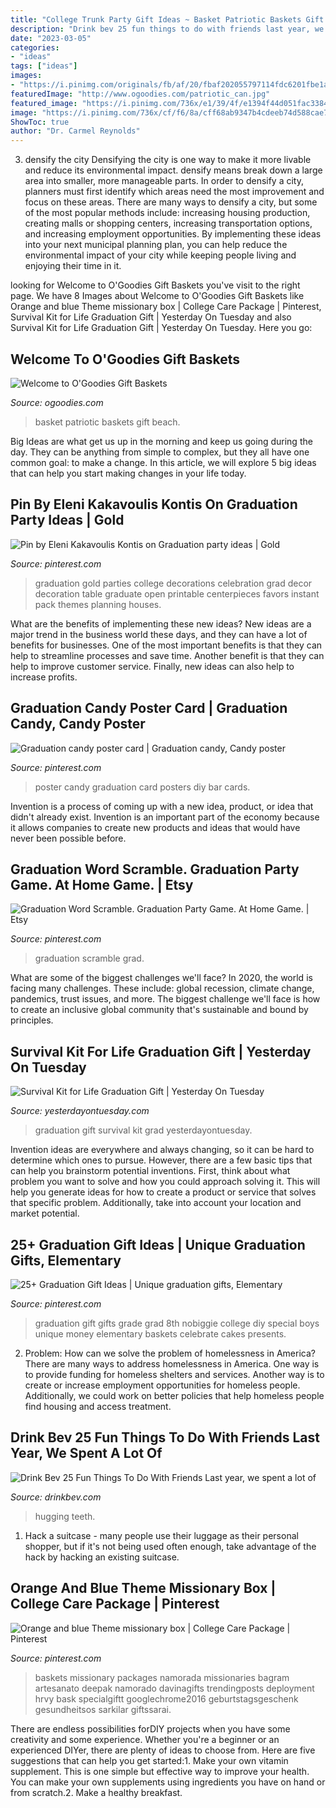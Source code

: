 ```yaml
---
title: "College Trunk Party Gift Ideas ~ Basket Patriotic Baskets Gift Beach"
description: "Drink bev 25 fun things to do with friends last year, we spent a lot of"
date: "2023-03-05"
categories:
- "ideas"
tags: ["ideas"]
images:
- "https://i.pinimg.com/originals/fb/af/20/fbaf202055797114fdc6201fbe1a39e3.jpg"
featuredImage: "http://www.ogoodies.com/patriotic_can.jpg"
featured_image: "https://i.pinimg.com/736x/e1/39/4f/e1394f44d051fac338404db312800127.jpg"
image: "https://i.pinimg.com/736x/cf/f6/8a/cff68ab9347b4cdeeb74d588cae7f6ab.jpg"
ShowToc: true
author: "Dr. Carmel Reynolds"
---
```



3) densify the city
Densifying the city is one way to make it more livable and reduce its environmental impact. densify means break down a large area into smaller, more manageable parts. In order to densify a city, planners must first identify which areas need the most improvement and focus on these areas. There are many ways to densify a city, but some of the most popular methods include: increasing housing production, creating malls or shopping centers, increasing transportation options, and increasing employment opportunities. By implementing these ideas into your next municipal planning plan, you can help reduce the environmental impact of your city while keeping people living and enjoying their time in it.

	

		
looking for Welcome to O&#039;Goodies Gift Baskets you've visit to the right page. We have 8 Images about Welcome to O&#039;Goodies Gift Baskets like Orange and blue Theme missionary box | College Care Package | Pinterest, Survival Kit for Life Graduation Gift | Yesterday On Tuesday and also Survival Kit for Life Graduation Gift | Yesterday On Tuesday. Here you go:
		
    
## Welcome To O&#039;Goodies Gift Baskets

<img loading=lazy src="http://www.ogoodies.com/patriotic_can.jpg" onerror="this.onerror=null;this.src='https://tse4.mm.bing.net/th?id=OIP.OdSYMqK86Y77hLun8KlayQHaJ4&amp;pid=15.1';" alt="Welcome to O&#039;Goodies Gift Baskets">

_Source: ogoodies.com_

>basket patriotic baskets gift beach. 

	

Big Ideas are what get us up in the morning and keep us going during the day. They can be anything from simple to complex, but they all have one common goal: to make a change. In this article, we will explore 5 big ideas that can help you start making changes in your life today.

    
## Pin By Eleni Kakavoulis Kontis On Graduation Party Ideas | Gold

<img loading=lazy src="https://i.pinimg.com/originals/c4/11/2f/c4112f4d1cc9f79c3274ecb69b194764.jpg" onerror="this.onerror=null;this.src='https://tse3.mm.bing.net/th?id=OIP.mIE7ncQtzjTCvo7zAMCHZgHaJ4&amp;pid=15.1';" alt="Pin by Eleni Kakavoulis Kontis on Graduation party ideas | Gold">

_Source: pinterest.com_

>graduation gold parties college decorations celebration grad decor decoration table graduate open printable centerpieces favors instant pack themes planning houses. 

	

What are the benefits of implementing these new ideas?
New ideas are a major trend in the business world these days, and they can have a lot of benefits for businesses. One of the most important benefits is that they can help to streamline processes and save time. Another benefit is that they can help to improve customer service. Finally, new ideas can also help to increase profits.

    
## Graduation Candy Poster Card | Graduation Candy, Candy Poster

<img loading=lazy src="https://i.pinimg.com/736x/e1/39/4f/e1394f44d051fac338404db312800127.jpg" onerror="this.onerror=null;this.src='https://tse4.mm.bing.net/th?id=OIP.6VAsl_D-bU7GdyQ-ZlmWqgHaJ3&amp;pid=15.1';" alt="Graduation candy poster card | Graduation candy, Candy poster">

_Source: pinterest.com_

>poster candy graduation card posters diy bar cards. 

	

Invention is a process of coming up with a new idea, product, or idea that didn't already exist. Invention is an important part of the economy because it allows companies to create new products and ideas that would have never been possible before.

    
## Graduation Word Scramble. Graduation Party Game. At Home Game. | Etsy

<img loading=lazy src="https://i.pinimg.com/736x/cf/f6/8a/cff68ab9347b4cdeeb74d588cae7f6ab.jpg" onerror="this.onerror=null;this.src='https://tse4.mm.bing.net/th?id=OIP.2NW9PlmRuemGH513uQvClAHaJQ&amp;pid=15.1';" alt="Graduation Word Scramble. Graduation Party Game. At Home Game. | Etsy">

_Source: pinterest.com_

>graduation scramble grad. 

	

What are some of the biggest challenges we'll face?
In 2020, the world is facing many challenges. These include: global recession, climate change, pandemics, trust issues, and more. The biggest challenge we'll face is how to create an inclusive global community that's sustainable and bound by principles.

    
## Survival Kit For Life Graduation Gift | Yesterday On Tuesday

<img loading=lazy src="http://yesterdayontuesday.com/wp-content/uploads/2017/06/Graduation-Gift.jpg" onerror="this.onerror=null;this.src='https://tse3.mm.bing.net/th?id=OIP.VYyBgq3VPHOLbjkNuDY9YwHaPP&amp;pid=15.1';" alt="Survival Kit for Life Graduation Gift | Yesterday On Tuesday">

_Source: yesterdayontuesday.com_

>graduation gift survival kit grad yesterdayontuesday. 

	

Invention ideas are everywhere and always changing, so it can be hard to determine which ones to pursue. However, there are a few basic tips that can help you brainstorm potential inventions. First, think about what problem you want to solve and how you could approach solving it. This will help you generate ideas for how to create a product or service that solves that specific problem. Additionally, take into account your location and market potential.

    
## 25+ Graduation Gift Ideas | Unique Graduation Gifts, Elementary

<img loading=lazy src="https://i.pinimg.com/originals/fb/af/20/fbaf202055797114fdc6201fbe1a39e3.jpg" onerror="this.onerror=null;this.src='https://tse2.mm.bing.net/th?id=OIP.h9pLmOBsZ-Ywys6gJ_eCMQHaL9&amp;pid=15.1';" alt="25+ Graduation Gift Ideas | Unique graduation gifts, Elementary">

_Source: pinterest.com_

>graduation gift gifts grade grad 8th nobiggie college diy special boys unique money elementary baskets celebrate cakes presents. 

	

2. Problem:
How can we solve the problem of homelessness in America?
There are many ways to address homelessness in America. One way is to provide funding for homeless shelters and services. Another way is to create or increase employment opportunities for homeless people. Additionally, we could work on better policies that help homeless people find housing and access treatment.

    
## Drink Bev 25 Fun Things To Do With Friends Last Year, We Spent A Lot Of

<img loading=lazy src="https://cdn.shopify.com/s/files/1/3001/0772/articles/1F1A7019FINALedit_190f7ac9-4422-417e-82f7-45e2dd8a3265_1200x1200.jpg?v=1626516401" onerror="this.onerror=null;this.src='https://tse4.mm.bing.net/th?id=OIP.BAhlWcRvw4Nd1nGRJGeAzQHaE8&amp;pid=15.1';" alt="Drink Bev 25 Fun Things To Do With Friends Last year, we spent a lot of">

_Source: drinkbev.com_

>hugging teeth. 

	

1. Hack a suitcase - many people use their luggage as their personal shopper, but if it's not being used often enough, take advantage of the hack by hacking an existing suitcase.

    
## Orange And Blue Theme Missionary Box | College Care Package | Pinterest

<img loading=lazy src="https://i.pinimg.com/736x/db/9a/9b/db9a9b4cff7d8c52f1e17fcdb8c3b31f.jpg" onerror="this.onerror=null;this.src='https://tse1.mm.bing.net/th?id=OIP.KHLy6T-A79FHlqH9lO-TbwHaJ4&amp;pid=15.1';" alt="Orange and blue Theme missionary box | College Care Package | Pinterest">

_Source: pinterest.com_

>baskets missionary packages namorada missionaries bagram artesanato deepak namorado davinagifts trendingposts deployment hrvy bask specialgiftt googlechrome2016 geburtstagsgeschenk gesundheitsos sarkilar giftssarai. 

	

There are endless possibilities forDIY projects when you have some creativity and some experience. Whether you're a beginner or an experienced DIYer, there are plenty of ideas to choose from. Here are five suggestions that can help you get started:1. Make your own vitamin supplement. This is one simple but effective way to improve your health. You can make your own supplements using ingredients you have on hand or from scratch.2. Make a healthy breakfast.

